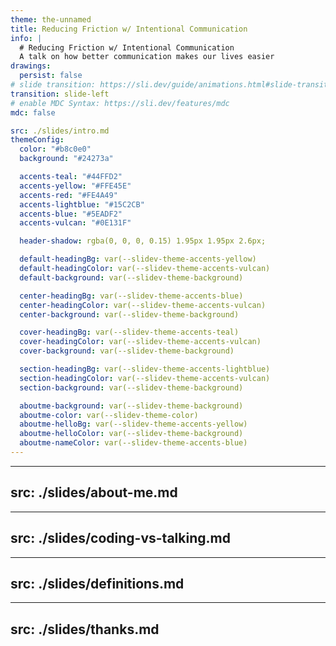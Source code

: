 ```yaml
---
theme: the-unnamed
title: Reducing Friction w/ Intentional Communication
info: |
  # Reducing Friction w/ Intentional Communication
  A talk on how better communication makes our lives easier
drawings:
  persist: false
# slide transition: https://sli.dev/guide/animations.html#slide-transitions
transition: slide-left
# enable MDC Syntax: https://sli.dev/features/mdc
mdc: false

src: ./slides/intro.md
themeConfig:
  color: "#b8c0e0"
  background: "#24273a"

  accents-teal: "#44FFD2"
  accents-yellow: "#FFE45E"
  accents-red: "#FE4A49"
  accents-lightblue: "#15C2CB"
  accents-blue: "#5EADF2"
  accents-vulcan: "#0E131F"

  header-shadow: rgba(0, 0, 0, 0.15) 1.95px 1.95px 2.6px;

  default-headingBg: var(--slidev-theme-accents-yellow)
  default-headingColor: var(--slidev-theme-accents-vulcan)
  default-background: var(--slidev-theme-background)

  center-headingBg: var(--slidev-theme-accents-blue)
  center-headingColor: var(--slidev-theme-accents-vulcan)
  center-background: var(--slidev-theme-background)

  cover-headingBg: var(--slidev-theme-accents-teal)
  cover-headingColor: var(--slidev-theme-accents-vulcan)
  cover-background: var(--slidev-theme-background)

  section-headingBg: var(--slidev-theme-accents-lightblue)
  section-headingColor: var(--slidev-theme-accents-vulcan)
  section-background: var(--slidev-theme-background)

  aboutme-background: var(--slidev-theme-background)
  aboutme-color: var(--slidev-theme-color)
  aboutme-helloBg: var(--slidev-theme-accents-yellow)
  aboutme-helloColor: var(--slidev-theme-background)
  aboutme-nameColor: var(--slidev-theme-accents-blue)
---
```


---
src: ./slides/about-me.md
---

---
src: ./slides/coding-vs-talking.md
---

---
src: ./slides/definitions.md
---

---
src: ./slides/thanks.md
---